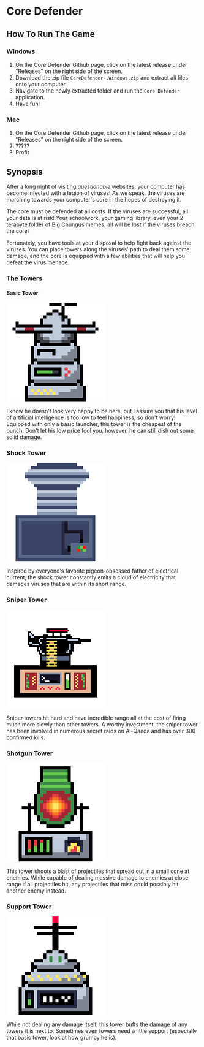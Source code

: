 # Core Defender



## How To Run The Game

### Windows
1. On the Core Defender Github page, click on the latest release under "Releases" on the right side of the screen.
2. Download the zip file `CoreDefender-.Windows.zip` and extract all files onto your computer.
3. Navigate to the newly extracted folder and run the `Core Defender` application.
4. Have fun!

### Mac
1. On the Core Defender Github page, click on the latest release under "Releases" on the right side of the screen.
2. ?????
3. Profit



## Synopsis

After a long night of visiting *questionable* websites, your computer has become infected with a legion of viruses! As we speak, the viruses are marching towards your computer's core in the hopes of destroying it. 

The core must be defended at all costs. If the viruses are successful, all your data is at risk! Your schoolwork, your gaming library, even your 2 terabyte folder of Big Chungus memes; all will be lost if the viruses breach the core!

Fortunately, you have tools at your disposal to help fight back against the viruses. You can place towers along the viruses' path to deal them some damage, and the core is equipped with a few abilities that will help you defeat the virus menace.



### The Towers

#### Basic Tower

![Basic Tower Image](/Assets/Art/BasicTower.png)

I know he doesn't look very happy to be here, but I assure you that his level of artificial intelligence is too low to feel happiness, so don't worry! Equipped with only a basic launcher, this tower is the cheapest of the bunch. Don't let his low price fool you, however, he can still dish out some solid damage.


### Shock Tower

![Shock Tower Image](/Assets/Art/ShockTower.png)

Inspired by everyone's favorite pigeon-obsessed father of electrical current, the shock tower constantly emits a cloud of electricity that damages viruses that are within its short range. 


### Sniper Tower

![Sniper Tower Image](/Assets/Art/SniperTowerRight.png)

Sniper towers hit hard and have incredible range all at the cost of firing much more slowly than other towers. A worthy investment, the sniper tower has been involved in numerous secret raids on Al-Qaeda and has over 300 confirmed kills.


### Shotgun Tower

![Shotgun Tower Image](/Assets/Art/AOETower.png)

This tower shoots a blast of projectiles that spread out in a small cone at enemies. While capable of dealing massive damage to enemies at close range if all projectiles hit, any projectiles that miss could possibly hit another enemy instead.

### Support Tower

![Support Tower Image](/Assets/Art/SupportTower.png)

While not dealing any damage itself, this tower buffs the damage of any towers it is next to. Sometimes even towers need a little support (especially that basic tower, look at how grumpy he is).
